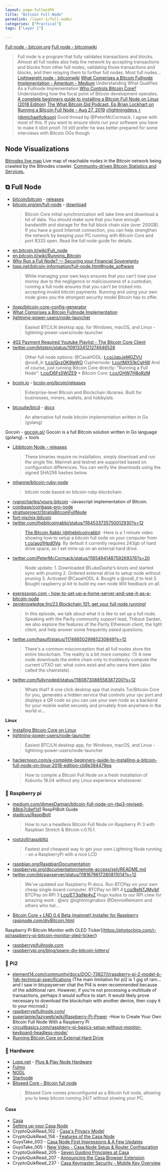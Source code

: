 ```yaml
---
layout: page-fullwidth
title: "Bitcoin Full-Node"
permalink: /layer-1/full-node/
categories: ["Practical"]
tags: ["Layer 1"]

---
```



[Full node - bitcoin.org](https://bitcoin.org/en/full-node)
[Full node - bitcoinwiki](https://en.bitcoinwiki.org/wiki/Full_node)
  > Full node is a program that fully validates transactions and blocks. Almost all full nodes also help the network by accepting transactions and blocks from other full nodes, validating those transactions and blocks, and then relaying them to further full nodes. Most full nodes...
[Lightweight node - bitcoinwiki](https://en.bitcoin.it/wiki/Lightweight_node)
[What Comprises a Bitcoin Fullnode Implementation - Amentum - Medium](https://medium.com/amentum/what-comprises-a-bitcoin-fullnode-implementation-df27989e673a)
Understanding What Qualifies As a Fullnode Implementation
[Who Controls Bitcoin Core?](https://medium.com/@lopp/who-controls-bitcoin-core-c55c0af91b8a)
Understanding how the focal point of Bitcoin development operates.
[A complete beginners guide to installing a Bitcoin Full Node on Linux (2018 Edition)](https://hackernoon.com/a-complete-beginners-guide-to-installing-a-bitcoin-full-node-on-linux-2018-edition-cb8e384479ea) 
[‎The What Bitcoin Did Podcast, Ep Brian Lockhart on Running a Bitcoin Full Node - Aug 27, 2019](https://podcasts.apple.com/us/podcast/the-what-bitcoin-did-podcast/id1317356120?i=1000447923628)
[r/lightningdevs ⚡️ (@michaelfolkson)](https://twitter.com/michaelfolkson/status/1165629503424667648?s=20)
  > Good thread by @PeterMcCormack. I agree with most of this. If you want to ensure idiots run your software you have to make it idiot proof. I’d still prefer he was better prepared for some interviews with Bitcoin OGs though

## Node Visualizations

[Bitnodes live map](https://bitnodes.earn.com/nodes/live-map/)
Live map of reachable nodes in the Bitcoin network being crawled by the Bitnodes crawler.
[Community-driven Bitcoin Statistics and Services.](https://coin.dance/nodes)


## ⧉ Full Node
* [bitcoin/bitcoin](https://github.com/bitcoin/bitcoin) - [releases](https://github.com/bitcoin/bitcoin/releases)
* [bitcoin.org/en/full-node](https://bitcoin.org/en/full-node) - [download](https://bitcoin.org/en/download) 
  > Bitcoin Core initial synchronization will take time and download a lot of data. You should make sure that you have enough bandwidth and storage for the full block chain size (over 200GB). If you have a good Internet connection, you can help strengthen the network by keeping your PC running with Bitcoin Core and port 8333 open. Read the full node guide for details.
* [en.bitcoin.it/wiki/Full_node](https://en.bitcoin.it/wiki/Full_node)
* [en.bitcoin.it/wiki/Running_Bitcoin](https://en.bitcoin.it/wiki/Running_Bitcoin)
* [Why Run a Full Node? — Securing your Financial Sovereignty](https://blog.lopp.net/securing-your-financial-sovereignty/) 
* [lopp.net/bitcoin-information/full-node.html#node_software](https://www.lopp.net/bitcoin-information/full-node.html#node_software)
  > While managing your own keys ensures that you can't lose your money due to the negligence or maliciousness of a custodian, running a full node ensures that you can't be tricked into accepting invalid bitcoin payments. Running and using your own node gives you the strongest security model Bitcoin has to offer.
* [jlopp/bitcoin-core-config-generator](https://github.com/jlopp/bitcoin-core-config-generator)
* [What Comprises a Bitcoin Fullnode Implementation](https://medium.com/amentum/what-comprises-a-bitcoin-fullnode-implementation-df27989e673a)
* [lightning-power-users/node-launcher](https://github.com/lightning-power-users/node-launcher)
  > Easiest BTC/LN desktop app, for Windows, macOS, and Linux - lightning-power-users/node-launcher
* [402 Payment Required Youtube Playlist - The Bitcoin Core Client](https://www.youtube.com/watch?v=q0Uen8p4feM&list=PLmoQ11MXEmag9I2ibHnubzJdjDqypujCk) 
* [twitter.com/bitstein/status/1091334121274646528](https://twitter.com/bitstein/status/1091334121274646528)
  > Other full node options: 
  > @CasaHODL: [t.co/JqpJeMGZVU](https://t.co/JqpJeMGZVU) 
  > @nodl_it: [t.co/QyzOK9leWO](https://t.co/QyzOK9leWO) 
  > Cyphernode: [t.co/tMXS1kCgHW](https://t.co/tMXS1kCgHW) And of course, just running Bitcoin Core directly: 
  > "Running a Full Node": [t.co/D6Fs5WlZE9](https://t.co/D6Fs5WlZE9) * Bitcoin Core: [t.co/OHW7H8oRzM](https://t.co/OHW7H8oRzM)
* [bcoin.io](http://bcoin.io/) - [bcoin-org/bcoin/releases](https://github.com/bcoin-org/bcoin/releases) 
  > Enterprise-level Bitcoin and Blockchain libraries. Built for businesses, miners, wallets, and hobbyists. 
* [btcsuite/btcd](https://github.com/btcsuite/btcd) - [docs](https://github.com/btcsuite/btcd/tree/master/docs) 
  > An alternative full node bitcoin implementation written in Go (golang)

Gocoin - [gocoin.pl/](https://gocoin.pl/) Gocoin is a full Bitcoin solution written in Go language (golang). + tools 
* [Libbitcoin Node - releases](https://github.com/libbitcoin/libbitcoin-node/releases) 
  > These binaries require no installation, simply download and run the single file. Mainnet and testnet are supported based on configuration differences. You can verify the downloads using the signed SHA256 hashes below.
* [mhanne/bitcoin-ruby-node](https://github.com/mhanne/bitcoin-ruby-node)
  > bitcoin node based on bitcoin-ruby-blockchain. 
* [ryanxcharles/yours-bitcoin](https://github.com/ryanxcharles/yours-bitcoin) -Javascript implementation of Bitcoin.
* [coinbase/coinbase-pro-node](https://github.com/coinbase/coinbase-pro-node)
* [stratisproject/StratisBitcoinFullNode](https://github.com/stratisproject/StratisBitcoinFullNode)
* [fort-nix/nix-bitcoin](https://github.com/fort-nix/nix-bitcoin)
* [twitter.com/thebitcoinrabbi/status/1164533735750012930?s=12](https://twitter.com/thebitcoinrabbi/status/1164533735750012930?s=12)
  > [The Bitcoin Rabbi (@thebitcoinrabbi)](https://twitter.com/thebitcoinrabbi) -Here is a 1 minute video showing how to setup a bitcoin full node on your computer from [t.co/asg1Hpd0Vg](https://t.co/asg1Hpd0Vg). By default it currently requires 243gb of hard drive space, so I set mine up on an external hard drive.
* [twitter.com/PeterMcCormack/status/1165494148759269376?s=20](https://twitter.com/PeterMcCormack/status/1165494148759269376?s=20)
  > Node update: 1. Downloaded @LukeDashjr’s knots and started sync with pruning 2. Ordered external drive to setup node without pruning 3. Activated @CasaHODL 4. Bought a @nodl_it to test 5. Bought raspberry pi kit to build my own node Will feedback on all.
* [expressvpn.com - how-to-set-up-a-home-server-and-use-it-as-a-bitcoin-node](https://www.expressvpn.com/internet-privacy/how-to-set-up-a-home-server-and-use-it-as-a-bitcoin-node/)
* [zeroknowledge.fm/23 Blockchain 101: get your full node running!](https://www.zeroknowledge.fm/23)
  > In this episode, we talk about what it is like to set up a full node. Speaking with the Parity community support lead, Thibaut Sardan, we also explore the features of the Parity Ethereum client, the light client, and help answer some frequently asked questions.
* [twitter.com/hasufl/status/1174665029985230849?s=12](https://twitter.com/hasufl/status/1174665029985230849?s=12)
  > There's a common misconception that all full nodes store the entire blockchain. The reality is a bit more complex: (1) A new node downloads the entire chain only to trustlessly compute the current UTXO set: what coins exist and who owns them (also called the chainstate).
* [twitter.com/fullynoded/status/1180873088558387200?s=12](https://twitter.com/fullynoded/status/1180873088558387200?s=12)
  > Whats that? A one click desktop app that installs Tor/Bitcoin Core for you, generates a hidden service that controls your rpc port and displays a QR code so you can use your own node as a backend for your mobile wallet securely and privately from anywhere in the world vi...

**Linux**
* [Installing Bitcoin Core on Linux](https://www.youtube.com/watch?v=q0Uen8p4feM&list=PLmoQ11MXEmag9I2ibHnubzJdjDqypujCk)
* [lightning-power-users/node-launcher](https://github.com/lightning-power-users/node-launcher)
  > Easiest BTC/LN desktop app, for Windows, macOS, and Linux - lightning-power-users/node-launcher
* [hackernoon.com/a-complete-beginners-guide-to-installing-a-bitcoin-full-node-on-linux-2018-edition-cb8e384479ea](https://hackernoon.com/a-complete-beginners-guide-to-installing-a-bitcoin-full-node-on-linux-2018-edition-cb8e384479ea) 
  > How to compile a Bitcoin Full Node on a fresh installation of Kubuntu 18.04 without any Linux experience whatsoever. 


### 📶 Raspberry pi

* [medium.com/@meeDamian/bitcoin-full-node-on-rbp3-revised-88bb7c8ef1d1](https://medium.com/@meeDamian/bitcoin-full-node-on-rbp3-revised-88bb7c8ef1d1) RaspPiBolt Guide 
* [stadicus/RaspiBolt](https://stadicus.github.io/RaspiBolt/)
  > How to run a headless Bitcoin Full Node on Raspberry Pi 3 with Raspbian Stretch & Bitcoin v.0.15.1.
* [rootzoll/raspiblitz](https://github.com/rootzoll/raspiblitz)
  > Fastest and cheapest way to get your own Lightning Node running - on a RaspberryPi with a nice LCD
* [raspbian.org/RaspbianDocumentation](https://www.raspbian.org/RaspbianDocumentation)
* [raspberrypi.org/documentation/remote-access/ssh/README.md](https://www.raspberrypi.org/documentation/remote-access/ssh/README.md)
* [twitter.com/btcpayserver/status/1181679617280811014?s=12](https://twitter.com/btcpayserver/status/1181679617280811014?s=12)
  > We've updated our Raspberry Pi docs. Run BTCPay on your own cheap single-board computer. BTCPay on RPI 4 [t.co/BeNTJMyjbf](https://t.co/BeNTJMyjbf) BTCPay on RPI 3 [t.co/ET3qjNe4yZ](https://t.co/ET3qjNe4yZ) Hugo kudos to our RPI crew for amazing work : @wiz @lightninginabox @DennisReimann and others who hel...
* [Bitcoin Core + LND 0.4 Beta (mainnet) Installer for Raspberry](https://github.com/jochemin/raspnode)
[raspnode.com/diyBitcoin.html](https://raspnode.com/diyBitcoin.html)

Raspberry Pi Bitcoin Monitor with OLED Ticker](https://photochirp.com/r-pi/raspberry-pi-bitcoin-monitor-oled-ticker/)
* [raspberrypifullnode.com](http://www.raspberrypifullnode.com)
* [raspberrypi.org/blog/seans-diy-bitcoin-lottery/](raspberrypi.org/blog/seans-diy-bitcoin-lottery/)

### 📶 Pi2

* [element14.com/community/docs/DOC-73827/l/raspberry-pi-2-model-b-1gb-technical-specifications](https://www.element14.com/community/docs/DOC-73827/l/raspberry-pi-2-model-b-1gb-technical-specifications)
(The main limitation for pi2 is 1 gig of ram... and I saw in btcpayserver chat the PI4 is even recommended because of the additional ram. However, if you're not processing a multitude of transactions, perhaps it would suffice to start. It would likely prove necessary to download the blockchain with another device, then copy it to your microsd.)
* [raspberrypifullnode.com/](http://www.raspberrypifullnode.com/)
* [superjamie/lazyweb/wiki/Raspberry-Pi-Power](https://github.com/superjamie/lazyweb/wiki/Raspberry-Pi-Power) -How to Create Your Own Bitcoin Full Node With a Raspberry Pi
* [circuitbasics.com/raspberry-pi-basics-setup-without-monitor-keyboard-headless-mode/](http://www.circuitbasics.com/raspberry-pi-basics-setup-without-monitor-keyboard-headless-mode/)
* [Running Bitcoin Core on External Hard Drive](https://bitcointalk.org/index.php?topic=1763613.0)

### 📶 Hardware

* [Lopp.net](http://lopp.net) - [Plug & Play Node Hardware](https://www.lopp.net/bitcoin-information/full-node.html#node_hardware)
* [Fulmo](https://shop.fulmo.org/?product=raspiblitz-lightning-node-1-tb)
* [NODL](https://shop.nodl.it/en/) 
* [Startnode](http://startnode.org/PreBuilt/) 
* [Bitseed Core - Bitcoin full node](https://bitseed.org/product/bitseed-3/) 
  > Bitseed Core comes preconfigured as a Bitcoin full node, allowing you to keep bitcoin running 24/7 without slowing your PC.


#### Casa

* [Casa](https://keys.casa/lightning-bitcoin-node/#node-plans) 
* [Setting up your Casa Node](https://www.youtube.com/watch?v=C0FirXi_d0I)
* CryptoQuikRead_102 - [Casa's Privacy Model](https://anchor.fm/thecryptoconomy/episodes/CryptoQuikRead_102---Casas-Privacy-Model-e2ndri)
* CryptoQuikRead_156 - [Features of the Casa Node](https://anchor.fm/thecryptoconomy/episodes/CryptoQuikRead_156---Features-of-the-Casa-Node-e2ndpj)
* GuysTake_003 - [Casa Node First Impressions & A Few Updates](https://anchor.fm/thecryptoconomy/episodes/GuysTake_003---Casa-Node-First-Impressions--A-Few-Updates-e2ndon)
* GuysTake_005 - [New Video - Casa Node Setup & Router Configuration](https://anchor.fm/thecryptoconomy/episodes/GuysTake_005---New-Video---Casa-Node-Setup--Router-Configuration-e2ndob)
* CryptoQuikRead_205 - [Seven Guiding Principles at Casa](https://anchor.fm/thecryptoconomy/episodes/CryptoQuikRead_205---Seven-Guiding-Principles-at-Casa-e31fi9)
* CryptoQuikRead_207 - [Announcing the Casa Browser Extension](https://anchor.fm/thecryptoconomy/episodes/CryptoQuikRead_207---Announcing-the-Casa-Browser-Extension-e33ao8)
* CryptoQuikRead_237 - [Casa Keymaster Security - Mobile Key Overview](https://anchor.fm/thecryptoconomy/episodes/CryptoQuikRead_237---Casa-Keymaster-Security---Mobile-Key-Overview-e3pbg1)
